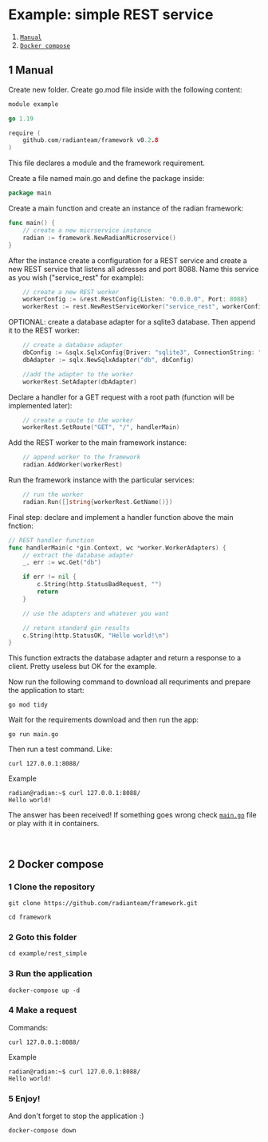 # Example: simple REST service

1. [`Manual`](#1-manual)
2. [`Docker compose`](#2-docker-compose)

## 1 Manual

Create new folder. Create go.mod file inside with the following content:

``` go
module example

go 1.19

require (
	github.com/radianteam/framework v0.2.8
)
```

This file declares a module and the framework requirement.

Create a file named main.go and define the package inside:

``` go
package main
```

Create a main function and create an instance of the radian framework:

``` go
func main() {
	// create a new micrservice instance
	radian := framework.NewRadianMicroservice()
}
```

After the instance create a configuration for a REST service and create a new REST service that listens all adresses and port 8088. Name this service as you wish ("service_rest" for example):

``` go
    // create a new REST worker
	workerConfig := &rest.RestConfig{Listen: "0.0.0.0", Port: 8088}
	workerRest := rest.NewRestServiceWorker("service_rest", workerConfig)
```

OPTIONAL: create a database adapter for a sqlite3 database. Then append it to the REST worker:

``` go
    // create a database adapter
	dbConfig := &sqlx.SqlxConfig{Driver: "sqlite3", ConnectionString: "db.sqlite"}
	dbAdapter := sqlx.NewSqlxAdapter("db", dbConfig)

	//add the adapter to the worker
	workerRest.SetAdapter(dbAdapter)
```

Declare a handler for a GET request with a root path (function will be implemented later):

``` go
    // create a route to the worker
	workerRest.SetRoute("GET", "/", handlerMain)
```

Add the REST worker to the main framework instance:

``` go
    // append worker to the framework
	radian.AddWorker(workerRest)
```

Run the framework instance with the particular services:

``` go
    // run the worker
	radian.Run([]string{workerRest.GetName()})
```

Final step: declare and implement a handler function above the main fnction:

``` go
// REST handler function
func handlerMain(c *gin.Context, wc *worker.WorkerAdapters) {
	// extract the database adapter
	_, err := wc.Get("db")

	if err != nil {
		c.String(http.StatusBadRequest, "")
		return
	}

	// use the adapters and whatever you want

	// return standard gin results
	c.String(http.StatusOK, "Hello world!\n")
}
```

This function extracts the database adapter and return a response to a client. Pretty useless but OK for the example.
<br>

Now run the following command to download all requriments and prepare the application to start:

```
go mod tidy
```

Wait for the requirements download and then run the app:

```
go run main.go
```

Then run a test command. Like:
```
curl 127.0.0.1:8088/ 
```

Example
```
radian@radian:~$ curl 127.0.0.1:8088/                                   
Hello world!
```

The answer has been received! If something goes wrong check [`main.go`](main.go) file or play with it in containers.

<br>

## 2 Docker compose

### 1 Clone the repository

```
git clone https://github.com/radianteam/framework.git
```
```
cd framework
```

### 2 Goto this folder

```
cd example/rest_simple
```


### 3 Run the application

```
docker-compose up -d
```

### 4 Make a request
Commands:
```
curl 127.0.0.1:8088/ 
```

Example
```
radian@radian:~$ curl 127.0.0.1:8088/                                   
Hello world!
```

### 5 Enjoy!

And don't forget to stop the application :)

```
docker-compose down
```
